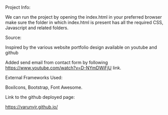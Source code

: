 Project Info:

We can run the project by opening the index.html in your preferred browser make sure the folder in which index.html is present has all the required CSS, Javascript and related folders.

Source:

Inspired by the various website portfolio design available on youtube and github

Added send email from contact form  by following https://www.youtube.com/watch?v=D-NYmDWiFjU  link.

External Frameworks Used:

BoxiIcons, Bootstrap, Font Awesome.

Link to the github deployed page:


https://varunvjr.github.io/